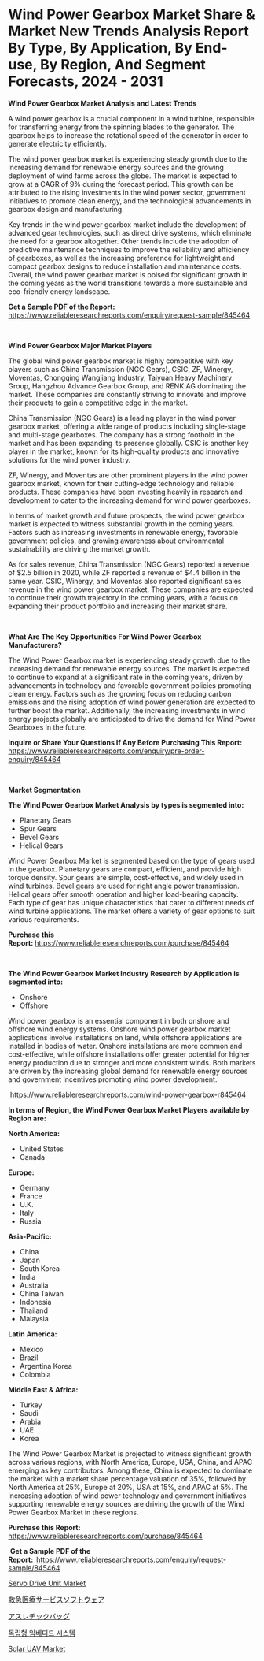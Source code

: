 <p><h1>Wind Power Gearbox Market Share & Market New Trends Analysis Report By Type, By Application, By End-use, By Region, And Segment Forecasts, 2024 - 2031</h1></p><p><strong>Wind Power Gearbox Market Analysis and Latest Trends</strong></p>
<p><p>A wind power gearbox is a crucial component in a wind turbine, responsible for transferring energy from the spinning blades to the generator. The gearbox helps to increase the rotational speed of the generator in order to generate electricity efficiently.</p><p>The wind power gearbox market is experiencing steady growth due to the increasing demand for renewable energy sources and the growing deployment of wind farms across the globe. The market is expected to grow at a CAGR of 9% during the forecast period. This growth can be attributed to the rising investments in the wind power sector, government initiatives to promote clean energy, and the technological advancements in gearbox design and manufacturing.</p><p>Key trends in the wind power gearbox market include the development of advanced gear technologies, such as direct drive systems, which eliminate the need for a gearbox altogether. Other trends include the adoption of predictive maintenance techniques to improve the reliability and efficiency of gearboxes, as well as the increasing preference for lightweight and compact gearbox designs to reduce installation and maintenance costs. Overall, the wind power gearbox market is poised for significant growth in the coming years as the world transitions towards a more sustainable and eco-friendly energy landscape.</p></p>
<p><strong>Get a Sample PDF of the Report:&nbsp;</strong> <a href="https://www.reliableresearchreports.com/enquiry/request-sample/845464">https://www.reliableresearchreports.com/enquiry/request-sample/845464</a></p>
<p>&nbsp;</p>
<p><strong>Wind Power Gearbox Major Market Players</strong></p>
<p><p>The global wind power gearbox market is highly competitive with key players such as China Transmission (NGC Gears), CSIC, ZF, Winergy, Moventas, Chongqing Wangjiang Industry, Taiyuan Heavy Machinery Group, Hangzhou Advance Gearbox Group, and RENK AG dominating the market. These companies are constantly striving to innovate and improve their products to gain a competitive edge in the market.</p><p>China Transmission (NGC Gears) is a leading player in the wind power gearbox market, offering a wide range of products including single-stage and multi-stage gearboxes. The company has a strong foothold in the market and has been expanding its presence globally. CSIC is another key player in the market, known for its high-quality products and innovative solutions for the wind power industry.</p><p>ZF, Winergy, and Moventas are other prominent players in the wind power gearbox market, known for their cutting-edge technology and reliable products. These companies have been investing heavily in research and development to cater to the increasing demand for wind power gearboxes.</p><p>In terms of market growth and future prospects, the wind power gearbox market is expected to witness substantial growth in the coming years. Factors such as increasing investments in renewable energy, favorable government policies, and growing awareness about environmental sustainability are driving the market growth.</p><p>As for sales revenue, China Transmission (NGC Gears) reported a revenue of $2.5 billion in 2020, while ZF reported a revenue of $4.4 billion in the same year. CSIC, Winergy, and Moventas also reported significant sales revenue in the wind power gearbox market. These companies are expected to continue their growth trajectory in the coming years, with a focus on expanding their product portfolio and increasing their market share.</p></p>
<p>&nbsp;</p>
<p><strong>What Are The Key Opportunities For Wind Power Gearbox Manufacturers?</strong></p>
<p><p>The Wind Power Gearbox market is experiencing steady growth due to the increasing demand for renewable energy sources. The market is expected to continue to expand at a significant rate in the coming years, driven by advancements in technology and favorable government policies promoting clean energy. Factors such as the growing focus on reducing carbon emissions and the rising adoption of wind power generation are expected to further boost the market. Additionally, the increasing investments in wind energy projects globally are anticipated to drive the demand for Wind Power Gearboxes in the future.</p></p>
<p><strong>Inquire or Share Your Questions If Any Before Purchasing This Report:</strong> <a href="https://www.reliableresearchreports.com/enquiry/pre-order-enquiry/845464">https://www.reliableresearchreports.com/enquiry/pre-order-enquiry/845464</a></p>
<p>&nbsp;</p>
<p><strong>Market Segmentation</strong></p>
<p><strong>The Wind Power Gearbox Market Analysis by types is segmented into:</strong></p>
<p><ul><li>Planetary Gears</li><li>Spur Gears</li><li>Bevel Gears</li><li>Helical Gears</li></ul></p>
<p><p>Wind Power Gearbox Market is segmented based on the type of gears used in the gearbox. Planetary gears are compact, efficient, and provide high torque density. Spur gears are simple, cost-effective, and widely used in wind turbines. Bevel gears are used for right angle power transmission. Helical gears offer smooth operation and higher load-bearing capacity. Each type of gear has unique characteristics that cater to different needs of wind turbine applications. The market offers a variety of gear options to suit various requirements.</p></p>
<p><strong>Purchase this Report:&nbsp;</strong><a href="https://www.reliableresearchreports.com/purchase/845464">https://www.reliableresearchreports.com/purchase/845464</a></p>
<p>&nbsp;</p>
<p><strong>The Wind Power Gearbox Market Industry Research by Application is segmented into:</strong></p>
<p><ul><li>Onshore</li><li>Offshore</li></ul></p>
<p><p>Wind power gearbox is an essential component in both onshore and offshore wind energy systems. Onshore wind power gearbox market applications involve installations on land, while offshore applications are installed in bodies of water. Onshore installations are more common and cost-effective, while offshore installations offer greater potential for higher energy production due to stronger and more consistent winds. Both markets are driven by the increasing global demand for renewable energy sources and government incentives promoting wind power development.</p></p>
<p><a href="https://www.reliableresearchreports.com/wind-power-gearbox-r845464">&nbsp;https://www.reliableresearchreports.com/wind-power-gearbox-r845464</a></p>
<p><strong>In terms of Region, the Wind Power Gearbox Market Players available by Region are:</strong></p>
<p>
    <p> <strong> North America: </strong>
        <ul>
            <li>United States</li>
            <li>Canada</li>
        </ul>
        </p> 
    <p> <strong> Europe: </strong>
        <ul>
            <li>Germany</li>
            <li>France</li>
            <li>U.K.</li>
            <li>Italy</li>
            <li>Russia</li>
        </ul>
        </p> 
    <p> <strong> Asia-Pacific: </strong>
        <ul>
            <li>China</li>
            <li>Japan</li>
            <li>South Korea</li>
            <li>India</li>
            <li>Australia</li>
            <li>China Taiwan</li>
            <li>Indonesia</li>
            <li>Thailand</li>
            <li>Malaysia</li>
        </ul>
        </p> 
    <p> <strong> Latin America: </strong>
        <ul>
            <li>Mexico</li>
            <li>Brazil</li>
            <li>Argentina Korea</li>
            <li>Colombia</li>
        </ul>
        </p> 
    <p> <strong> Middle East & Africa: </strong>
        <ul>
            <li>Turkey</li>
            <li>Saudi</li>
            <li>Arabia</li>
            <li>UAE</li>
            <li>Korea</li>
        </ul>
    </p>
    </p>
<p><p>The Wind Power Gearbox Market is projected to witness significant growth across various regions, with North America, Europe, USA, China, and APAC emerging as key contributors. Among these, China is expected to dominate the market with a market share percentage valuation of 35%, followed by North America at 25%, Europe at 20%, USA at 15%, and APAC at 5%. The increasing adoption of wind power technology and government initiatives supporting renewable energy sources are driving the growth of the Wind Power Gearbox Market in these regions.</p></p>
<p><strong>Purchase this Report: </strong><a href="https://www.reliableresearchreports.com/purchase/845464">https://www.reliableresearchreports.com/purchase/845464</a></p>
<p>&nbsp;<strong>Get a Sample PDF of the Report:&nbsp;&nbsp;</strong><a href="https://www.reliableresearchreports.com/enquiry/request-sample/845464">https://www.reliableresearchreports.com/enquiry/request-sample/845464</a></p>
<p><strong></strong></p>
<p><p><a href="https://github.com/luckyshygirl/Market-Research-Report-List-4/blob/main/servo-drive-unit-market.md">Servo Drive Unit Market</a></p><p><a href="https://medium.com/@elihomenick1943/%E7%B7%8A%E6%80%A5%E5%8C%BB%E7%99%82%E3%82%B5%E3%83%BC%E3%83%93%E3%82%B9%E3%82%BD%E3%83%95%E3%83%88%E3%82%A6%E3%82%A7%E3%82%A2%E5%B8%82%E5%A0%B4-%E7%A8%AE%E9%A1%9E-%E5%BF%9C%E7%94%A8-%E5%9C%B0%E7%90%86%E3%81%AB%E3%82%88%E3%82%8B%E5%8C%85%E6%8B%AC%E7%9A%84%E8%A9%95%E4%BE%A1-bf9592423ce4">救急医療サービスソフトウェア</a></p><p><a href="https://medium.com/@callumnowacki2000/%E9%81%8B%E5%8B%95%E7%94%A8%E3%83%90%E3%83%83%E3%82%B0%E5%B8%82%E5%A0%B4%E5%88%86%E6%9E%90-%E3%81%9D%E3%81%AEcagr-%E5%B8%82%E5%A0%B4%E3%82%BB%E3%82%B0%E3%83%A1%E3%83%B3%E3%83%86%E3%83%BC%E3%82%B7%E3%83%A7%E3%83%B3-%E3%81%8A%E3%82%88%E3%81%B3%E3%82%B0%E3%83%AD%E3%83%BC%E3%83%90%E3%83%AB%E6%A5%AD%E7%95%8C%E6%A6%82%E8%A6%81-a6bc5b76599a">アスレチックバッグ</a></p><p><a href="https://medium.com/@juracy1980/%EB%8F%85%EB%A6%BD%ED%98%95-%EC%9E%84%EB%B2%A0%EB%94%94%EB%93%9C-%EC%8B%9C%EC%8A%A4%ED%85%9C-%EC%8B%9C%EC%9E%A5-%EC%A1%B0%EC%82%AC-%EB%B3%B4%EA%B3%A0%EC%84%9C-2024%EB%85%84%EB%B6%80%ED%84%B0-2031%EB%85%84%EA%B9%8C%EC%A7%80%EC%9D%98-%EC%97%AD%EC%82%AC-%EB%B0%8F-%EC%98%88%EC%B8%A1-b3c20c3839dc">독립형 임베디드 시스템</a></p><p><a href="https://github.com/markusgodoy/Market-Research-Report-List-3/blob/main/solar-uav-market.md">Solar UAV Market</a></p></p>
